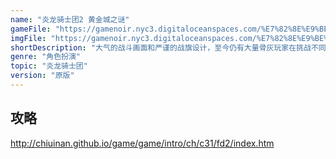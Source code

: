 ```yaml
---
name: "炎龙骑士团2 黄金城之谜"
gameFile: "https://gamenoir.nyc3.digitaloceanspaces.com/%E7%82%8E%E9%BE%99%E9%AA%91%E5%A3%AB%E5%9B%A22/fd2.zip"
imgFile: "https://gamenoir.nyc3.digitaloceanspaces.com/%E7%82%8E%E9%BE%99%E9%AA%91%E5%A3%AB%E5%9B%A22/original.jpg"
shortDescription: "大气的战斗画面和严谨的战旗设计，至今仍有大量骨灰玩家在挑战不同玩法。"
genre: "角色扮演"
topic: "炎龙骑士团"
version: "原版"
---
```


## 攻略

http://chiuinan.github.io/game/game/intro/ch/c31/fd2/index.htm
